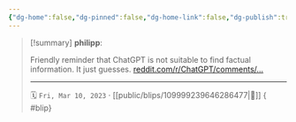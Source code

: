 ```yaml
---
{"dg-home":false,"dg-pinned":false,"dg-home-link":false,"dg-publish":true,"type":"blip","disabled rules":["yaml-title","yaml-title-alias","file-name-heading"],"title":"philipp on mastodon @ 2023-03-10","created-date":"2023-03-10T13:33:14","id":109999239646286480,"updated-date":"2025-05-02T08:50:43","dg-path":"blips/109999239646286477.md","permalink":"/blips/109999239646286477/","dgPassFrontmatter":true,"created":"2023-03-10T13:33:14","updated":"2025-05-02T08:50:43"}
---
```


> [!summary] **philipp**:
>
> Friendly reminder that ChatGPT is not suitable to find factual information. It just guesses. [reddit.com/r/ChatGPT/comments/…](https://www.reddit.com/r/ChatGPT/comments/zzph8s/chatgpt_cant_count/)
> - - -
>
> 🗓️ `Fri, Mar 10, 2023` · [[public/blips/109999239646286477\|🔗]]
{ #blip}

